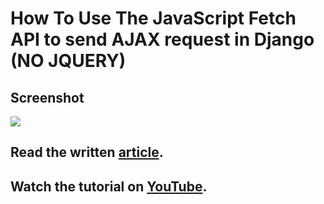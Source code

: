 # How To Use The JavaScript Fetch API to send AJAX request in Django (NO JQUERY)

## Screenshot

![](https://selmi.tech/media/uploads/2021/07/17/comment-snippet.png)

## Read the written [article](https://selmi.tech/post/how-to-use-ajax-in-django-using-the-javascript-fetch-api-no-jquery).

## Watch the tutorial on [YouTube](https://www.youtube.com/watch?v=p6-mzw0bEGA).